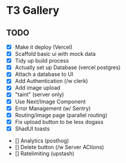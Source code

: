 # T3 Gallery

## TODO

- [x] Make it deploy (Vercel)
- [x] Scaffold basic ui with mock data
- [x] Tidy up build process
- [x] Actually set up Database (vercel postgres)
- [x] Attach a database to UI
- [x] Add Authentication (/w clerk)
- [x] Add image upload
- [x] "taint" (server only)
- [x] Use Next/Image Component
- [x] Error Management (w/ Sentry)
- [x] Routing/image page (parallel routing)
- [x] Fix upload button to be less dogass
- [x] ShadUI toasts
- [] Analytics (posthog)
- [] Delete button (/w Server ACtions)
- [] Ratelimiting (upstash)
